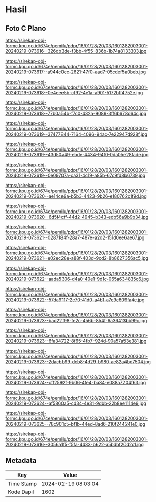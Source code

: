 # Hasil

## Foto C Plano

https://sirekap-obj-formc.kpu.go.id/674e/pemilu/pdpr/16/01/28/20/03/1601282003001-20240219-073616--326db3de-f3bb-4f55-836b-1b74a8133303.jpg

https://sirekap-obj-formc.kpu.go.id/674e/pemilu/pdpr/16/01/28/20/03/1601282003001-20240219-073617--a944c0cc-2621-47f0-aad7-05cdef5a0beb.jpg

https://sirekap-obj-formc.kpu.go.id/674e/pemilu/pdpr/16/01/28/20/03/1601282003001-20240219-073618--0e4eee5b-cf92-4e1a-a901-5172bff4752e.jpg

https://sirekap-obj-formc.kpu.go.id/674e/pemilu/pdpr/16/01/28/20/03/1601282003001-20240219-073618--77b0a54b-f7c0-432a-9089-3ff6b678d64c.jpg

https://sirekap-obj-formc.kpu.go.id/674e/pemilu/pdpr/16/01/28/20/03/1601282003001-20240219-073619--37477844-7164-4096-94ac-7e22947d928f.jpg

https://sirekap-obj-formc.kpu.go.id/674e/pemilu/pdpr/16/01/28/20/03/1601282003001-20240219-073619--43d50a49-ebde-4434-94f0-0da05e28fade.jpg

https://sirekap-obj-formc.kpu.go.id/674e/pemilu/pdpr/16/01/28/20/03/1601282003001-20240219-073619--0e09707a-ca31-4c19-a85b-67c9fd8b6739.jpg

https://sirekap-obj-formc.kpu.go.id/674e/pemilu/pdpr/16/01/28/20/03/1601282003001-20240219-073620--ae14ce9a-b5b3-4423-9b26-e180762c1f9d.jpg

https://sirekap-obj-formc.kpu.go.id/674e/pemilu/pdpr/16/01/28/20/03/1601282003001-20240219-073620--6d5f4cff-44d2-4945-b343-edb56a9b9b34.jpg

https://sirekap-obj-formc.kpu.go.id/674e/pemilu/pdpr/16/01/28/20/03/1601282003001-20240219-073621--0287184f-28a7-487e-a2d2-151d0ee6ae67.jpg

https://sirekap-obj-formc.kpu.go.id/674e/pemilu/pdpr/16/01/28/20/03/1601282003001-20240219-073621--e02ec28e-a88f-403d-9cd2-8b8627356ac5.jpg

https://sirekap-obj-formc.kpu.go.id/674e/pemilu/pdpr/16/01/28/20/03/1601282003001-20240219-073622--aada5306-d4a0-40e1-9d1c-065a634835c6.jpg

https://sirekap-obj-formc.kpu.go.id/674e/pemilu/pdpr/16/01/28/20/03/1601282003001-20240219-073622--57da9117-2e70-41d0-a4b1-a7e9c609fa4e.jpg

https://sirekap-obj-formc.kpu.go.id/674e/pemilu/pdpr/16/01/28/20/03/1601282003001-20240219-073623--bad22f98-fe2c-456b-854f-6a36413bb99c.jpg

https://sirekap-obj-formc.kpu.go.id/674e/pemilu/pdpr/16/01/28/20/03/1601282003001-20240219-073623--6fa34722-8f65-4fb7-924d-90a57a53e381.jpg

https://sirekap-obj-formc.kpu.go.id/674e/pemilu/pdpr/16/01/28/20/03/1601282003001-20240219-073623--2dacbb99-dcb8-4d29-b980-ae82a4bd7504.jpg

https://sirekap-obj-formc.kpu.go.id/674e/pemilu/pdpr/16/01/28/20/03/1601282003001-20240219-073624--cff2592f-9b06-4fe4-ba84-e088a7204f63.jpg

https://sirekap-obj-formc.kpu.go.id/674e/pemilu/pdpr/16/01/28/20/03/1601282003001-20240219-073624--af5860a5-cd34-4e31-9dbb-22b8ee1114e9.jpg

https://sirekap-obj-formc.kpu.go.id/674e/pemilu/pdpr/16/01/28/20/03/1601282003001-20240219-073625--78c901c5-bf1b-44ed-8ad6-210f244241e0.jpg

https://sirekap-obj-formc.kpu.go.id/674e/pemilu/pdpr/16/01/28/20/03/1601282003001-20240219-073616--3056a1f5-f5fa-4433-b622-a5bdbf20d2c1.jpg


## Metadata

| Key        | Value               |
| ---------- | ------------------- |
| Time Stamp | 2024-02-19 08:03:04 |
| Kode Dapil | 1602                |




